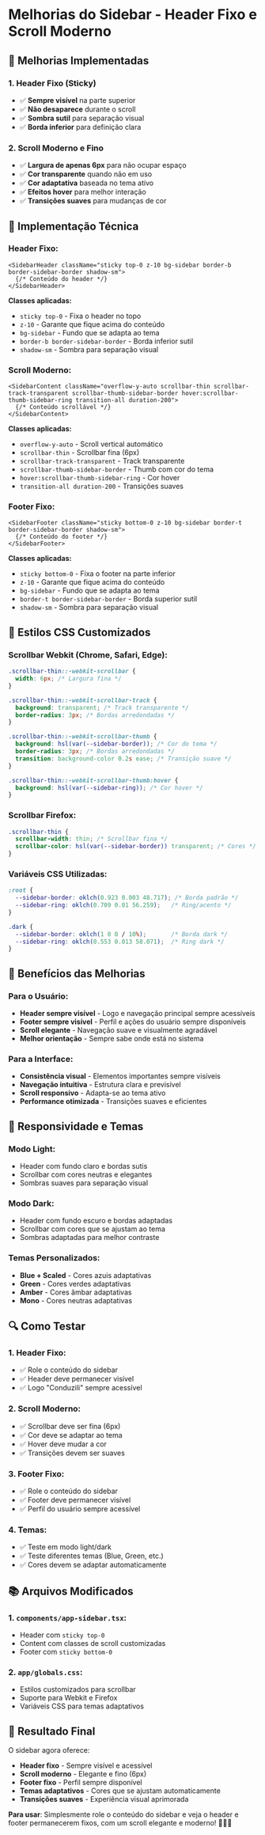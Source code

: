 # Melhorias do Sidebar - Header Fixo e Scroll Moderno

## 🎯 **Melhorias Implementadas**

### **1. Header Fixo (Sticky)**
- ✅ **Sempre visível** na parte superior
- ✅ **Não desaparece** durante o scroll
- ✅ **Sombra sutil** para separação visual
- ✅ **Borda inferior** para definição clara

### **2. Scroll Moderno e Fino**
- ✅ **Largura de apenas 6px** para não ocupar espaço
- ✅ **Cor transparente** quando não em uso
- ✅ **Cor adaptativa** baseada no tema ativo
- ✅ **Efeitos hover** para melhor interação
- ✅ **Transições suaves** para mudanças de cor

## 🔧 **Implementação Técnica**

### **Header Fixo:**
```tsx
<SidebarHeader className="sticky top-0 z-10 bg-sidebar border-b border-sidebar-border shadow-sm">
  {/* Conteúdo do header */}
</SidebarHeader>
```

**Classes aplicadas:**
- `sticky top-0` - Fixa o header no topo
- `z-10` - Garante que fique acima do conteúdo
- `bg-sidebar` - Fundo que se adapta ao tema
- `border-b border-sidebar-border` - Borda inferior sutil
- `shadow-sm` - Sombra para separação visual

### **Scroll Moderno:**
```tsx
<SidebarContent className="overflow-y-auto scrollbar-thin scrollbar-track-transparent scrollbar-thumb-sidebar-border hover:scrollbar-thumb-sidebar-ring transition-all duration-200">
  {/* Conteúdo scrollável */}
</SidebarContent>
```

**Classes aplicadas:**
- `overflow-y-auto` - Scroll vertical automático
- `scrollbar-thin` - Scrollbar fina (6px)
- `scrollbar-track-transparent` - Track transparente
- `scrollbar-thumb-sidebar-border` - Thumb com cor do tema
- `hover:scrollbar-thumb-sidebar-ring` - Cor hover
- `transition-all duration-200` - Transições suaves

### **Footer Fixo:**
```tsx
<SidebarFooter className="sticky bottom-0 z-10 bg-sidebar border-t border-sidebar-border shadow-sm">
  {/* Conteúdo do footer */}
</SidebarFooter>
```

**Classes aplicadas:**
- `sticky bottom-0` - Fixa o footer na parte inferior
- `z-10` - Garante que fique acima do conteúdo
- `bg-sidebar` - Fundo que se adapta ao tema
- `border-t border-sidebar-border` - Borda superior sutil
- `shadow-sm` - Sombra para separação visual

## 🎨 **Estilos CSS Customizados**

### **Scrollbar Webkit (Chrome, Safari, Edge):**
```css
.scrollbar-thin::-webkit-scrollbar {
  width: 6px; /* Largura fina */
}

.scrollbar-thin::-webkit-scrollbar-track {
  background: transparent; /* Track transparente */
  border-radius: 3px; /* Bordas arredondadas */
}

.scrollbar-thin::-webkit-scrollbar-thumb {
  background: hsl(var(--sidebar-border)); /* Cor do tema */
  border-radius: 3px; /* Bordas arredondadas */
  transition: background-color 0.2s ease; /* Transição suave */
}

.scrollbar-thin::-webkit-scrollbar-thumb:hover {
  background: hsl(var(--sidebar-ring)); /* Cor hover */
}
```

### **Scrollbar Firefox:**
```css
.scrollbar-thin {
  scrollbar-width: thin; /* Scrollbar fina */
  scrollbar-color: hsl(var(--sidebar-border)) transparent; /* Cores */
}
```

### **Variáveis CSS Utilizadas:**
```css
:root {
  --sidebar-border: oklch(0.923 0.003 48.717); /* Borda padrão */
  --sidebar-ring: oklch(0.709 0.01 56.259);   /* Ring/acento */
}

.dark {
  --sidebar-border: oklch(1 0 0 / 10%);       /* Borda dark */
  --sidebar-ring: oklch(0.553 0.013 58.071);  /* Ring dark */
}
```

## 🌟 **Benefícios das Melhorias**

### **Para o Usuário:**
- **Header sempre visível** - Logo e navegação principal sempre acessíveis
- **Footer sempre visível** - Perfil e ações do usuário sempre disponíveis
- **Scroll elegante** - Navegação suave e visualmente agradável
- **Melhor orientação** - Sempre sabe onde está no sistema

### **Para a Interface:**
- **Consistência visual** - Elementos importantes sempre visíveis
- **Navegação intuitiva** - Estrutura clara e previsível
- **Scroll responsivo** - Adapta-se ao tema ativo
- **Performance otimizada** - Transições suaves e eficientes

## 📱 **Responsividade e Temas**

### **Modo Light:**
- Header com fundo claro e bordas sutis
- Scrollbar com cores neutras e elegantes
- Sombras suaves para separação visual

### **Modo Dark:**
- Header com fundo escuro e bordas adaptadas
- Scrollbar com cores que se ajustam ao tema
- Sombras adaptadas para melhor contraste

### **Temas Personalizados:**
- **Blue + Scaled** - Cores azuis adaptativas
- **Green** - Cores verdes adaptativas
- **Amber** - Cores âmbar adaptativas
- **Mono** - Cores neutras adaptativas

## 🔍 **Como Testar**

### **1. Header Fixo:**
- ✅ Role o conteúdo do sidebar
- ✅ Header deve permanecer visível
- ✅ Logo "Conduzili" sempre acessível

### **2. Scroll Moderno:**
- ✅ Scrollbar deve ser fina (6px)
- ✅ Cor deve se adaptar ao tema
- ✅ Hover deve mudar a cor
- ✅ Transições devem ser suaves

### **3. Footer Fixo:**
- ✅ Role o conteúdo do sidebar
- ✅ Footer deve permanecer visível
- ✅ Perfil do usuário sempre acessível

### **4. Temas:**
- ✅ Teste em modo light/dark
- ✅ Teste diferentes temas (Blue, Green, etc.)
- ✅ Cores devem se adaptar automaticamente

## 📚 **Arquivos Modificados**

### **1. `components/app-sidebar.tsx`:**
- Header com `sticky top-0`
- Content com classes de scroll customizadas
- Footer com `sticky bottom-0`

### **2. `app/globals.css`:**
- Estilos customizados para scrollbar
- Suporte para Webkit e Firefox
- Variáveis CSS para temas adaptativos

## 🎉 **Resultado Final**

O sidebar agora oferece:
- **Header fixo** - Sempre visível e acessível
- **Scroll moderno** - Elegante e fino (6px)
- **Footer fixo** - Perfil sempre disponível
- **Temas adaptativos** - Cores que se ajustam automaticamente
- **Transições suaves** - Experiência visual aprimorada

**Para usar**: Simplesmente role o conteúdo do sidebar e veja o header e footer permanecerem fixos, com um scroll elegante e moderno! 🎨✨📱 